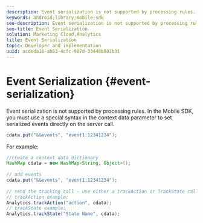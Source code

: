 ```yaml
---
description: Event serialization is not supported by processing rules. In the Mobile SDK, you must use a special syntax in the context data parameter to set serialized events directly on the server call.
keywords: android;library;mobile;sdk
seo-description: Event serialization is not supported by processing rules. In the Mobile SDK, you must use a special syntax in the context data parameter to set serialized events directly on the server call.
seo-title: Event Serialization
solution: Marketing Cloud,Analytics
title: Event Serialization
topic: Developer and implementation
uuid: acdeda16-ab83-4cfc-907d-33448b801b31
---
```


# Event Serialization {#event-serialization}

Event serialization is not supported by processing rules. In the Mobile SDK, you must use a special syntax in the context data parameter to set serialized events directly on the server call.

```java
cdata.put("&&events", "event1:12341234");
```

For example:

```java
//create a context data dictionary 
HashMap cdata = new HashMap<String, Object>(); 
 
// add events 
cdata.put("&&events", "event1:12341234"); 
 
// send the tracking call - use either a trackAction or TrackState call. 
// trackAction example: 
Analytics.trackAction("action", cdata); 
// trackState example: 
Analytics.trackState("State Name", cdata);
```

